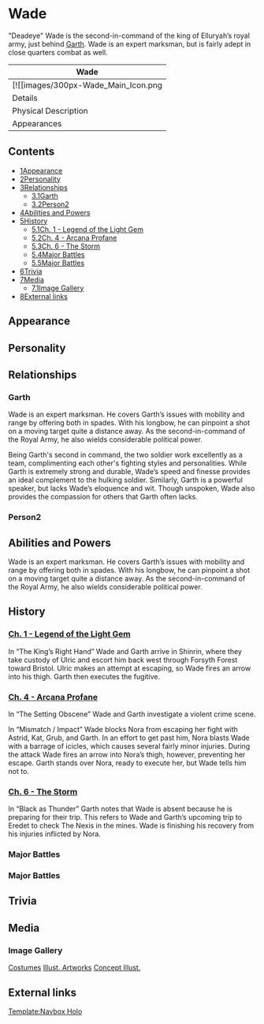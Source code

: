 # Wade

"Deadeye" Wade is the second-in-command of the king of Elluryah’s royal army, just behind [Garth](/wiki/Garth "Garth"). Wade is an expert marksman, but is fairly adept in close quarters combat as well.

| Wade |
| --- |
| [![[images/300px-Wade_Main_Icon.png|Image]]](/wiki/File:Wade_Main_Icon.png) |
| Details |
| Physical Description |
| Appearances |

## Contents

- [1Appearance](#Appearance)
- [2Personality](#Personality)
- [3Relationships](#Relationships)
  - [3.1Garth](#Garth)
  - [3.2Person2](#Person2)
- [4Abilities and Powers](#Abilities_and_Powers)
- [5History](#History)
  - [5.1Ch. 1 - Legend of the Light Gem](#Ch._1_-_Legend_of_the_Light_Gem)
  - [5.2Ch. 4 - Arcana Profane](#Ch._4_-_Arcana_Profane)
  - [5.3Ch. 6 - The Storm](#Ch._6_-_The_Storm)
  - [5.4Major Battles](#Major_Battles)
  - [5.5Major Battles](#Major_Battles_2)
- [6Trivia](#Trivia)
- [7Media](#Media)
  - [7.1Image Gallery](#Image_Gallery)
- [8External links](#External_links)

## Appearance

## Personality

## Relationships

### Garth

Wade is an expert marksman. He covers Garth’s issues with mobility and range by offering both in spades. With his longbow, he can pinpoint a shot on a moving target quite a distance away. As the second-in-command of the Royal Army, he also wields considerable political power.

Being Garth's second in command, the two soldier work excellently as a team, complimenting each other's fighting styles and personalities. While Garth is extremely strong and durable, Wade’s speed and finesse provides an ideal complement to the hulking soldier. Similarly, Garth is a powerful speaker, but lacks Wade’s eloquence and wit. Though unspoken, Wade also provides the compassion for others that Garth often lacks.

### Person2

## Abilities and Powers

Wade is an expert marksman. He covers Garth’s issues with mobility and range by offering both in spades. With his longbow, he can pinpoint a shot on a moving target quite a distance away. As the second-in-command of the Royal Army, he also wields considerable political power.

## History

### [Ch. 1 - Legend of the Light Gem](/wiki/Legend_of_the_Light_Gem "Legend of the Light Gem")

In “The King’s Right Hand” Wade and Garth arrive in Shinrin, where they take custody of Ulric and escort him back west through Forsyth Forest toward Bristol. Ulric makes an attempt at escaping, so Wade fires an arrow into his thigh. Garth then executes the fugitive.

### [Ch. 4 - Arcana Profane](/wiki/Arcana_Profane "Arcana Profane")

In “The Setting Obscene” Wade and Garth investigate a violent crime scene.

In “Mismatch / Impact” Wade blocks Nora from escaping her fight with Astrid, Kat, Grub, and Garth. In an effort to get past him, Nora blasts Wade with a barrage of icicles, which causes several fairly minor injuries. During the attack Wade fires an arrow into Nora’s thigh, however, preventing her escape. Garth stands over Nora, ready to execute her, but Wade tells him not to.

### [Ch. 6 - The Storm](/wiki/The_Storm "The Storm")

In “Black as Thunder” Garth notes that Wade is absent because he is preparing for their trip. This refers to Wade and Garth’s upcoming trip to Eredet to check The Nexis in the mines. Wade is finishing his recovery from his injuries inflicted by Nora.

### Major Battles

### Major Battles

## Trivia

## Media

### Image Gallery

[Costumes](#tabber-tabpanel-Costumes-0) [Illust. Artworks](#tabber-tabpanel-Illust._Artworks-0) [Concept Illust.](#tabber-tabpanel-Concept_Illust.-0)

## External links

[Template:Navbox Holo](/wiki/Template:Navbox_Holo?action=edit&redlink=1 "Template:Navbox Holo (page does not exist)")